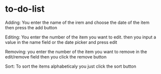 # to-do-list
Adding:
  You enter the name of the irem and choose the date of the item then press the add button
  
  Editing:
    You enter the number of the item you want to edit. then you input a value in the name field or the date picker and press edit
    
  Removing:
    you enter the number of the item you want to remove in the edit/remove field then you click the remove button
    
   Sort:
    To sort the items alphabeticaly you just click the sort button
    
    

